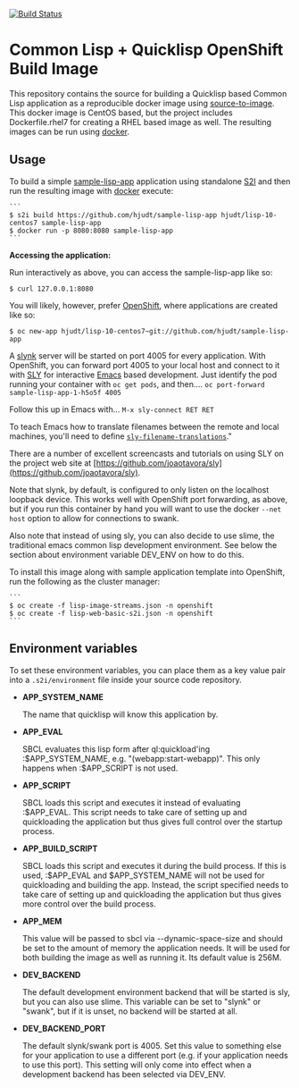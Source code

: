 [![Build Status](https://travis-ci.org/hjudt/s2i-lisp.svg?branch=master)](https://travis-ci.org/hjudt/s2i-lisp)

Common Lisp + Quicklisp OpenShift Build Image
==============================================

This repository contains the source for building a Quicklisp based Common Lisp application as a reproducible docker image using [source-to-image](https://github.com/openshift/source-to-image). This docker image is CentOS based, but the project includes Dockerfile.rhel7 for creating a RHEL based image as well.  The resulting images can be run using [docker](http://docker.io).


Usage
---------------------
To build a simple [sample-lisp-app](https://github.com/hjudt/sample-lisp-app) application using standalone [S2I](https://github.com/openshift/source-to-image) and then run the resulting image with [docker](http://docker.io) execute:

    ```
    $ s2i build https://github.com/hjudt/sample-lisp-app hjudt/lisp-10-centos7 sample-lisp-app
    $ docker run -p 8080:8080 sample-lisp-app
    ```

**Accessing the application:**

Run interactively as above, you can access the sample-lisp-app like so:
```
$ curl 127.0.0.1:8080
```

You will likely, however, prefer [OpenShift](https://www.openshift.com), where applications are created like so:
```
$ oc new-app hjudt/lisp-10-centos7~git://github.com/hjudt/sample-lisp-app
```

A [slynk](https://github.com/joaotavora/sly) server will be started on port 4005 for every application.  With OpenShift, you can forward port 4005 to your local host and connect to it with [SLY](https://github.com/joaotavora/sly) for interactive [Emacs](https://www.gnu.org/software/emacs/) based development.  Just identify the pod running your container with `oc get pods`, and then....
```oc port-forward sample-lisp-app-1-h5o5f 4005```

Follow this up in Emacs with...
```M-x sly-connect RET RET```

To teach Emacs how to translate filenames between the remote and local machines, you'll need to define [```sly-filename-translations```](http://joaotavora.github.io/sly/#Setting-up-pathname-translations)."

There are a number of excellent screencasts and tutorials on using SLY on the project web site at [https://github.com/joaotavora/sly](https://github.com/joaotavora/sly).

Note that slynk, by default, is configured to only listen on the
localhost loopback device.  This works well with OpenShift port
forwarding, as above, but if you run this container by hand you will
want to use the docker `--net host` option to allow for connections to
swank.

Also note that instead of using sly, you can also decide to use
slime, the traditional emacs common lisp development environment.
See below the section about environment variable DEV_ENV on how
to do this.

To install this image along with sample application template into OpenShift, run the following as the cluster manager:

    ```
    $ oc create -f lisp-image-streams.json -n openshift
    $ oc create -f lisp-web-basic-s2i.json -n openshift
    ```

Environment variables
---------------------

To set these environment variables, you can place them as a key value pair into a `.s2i/environment`
file inside your source code repository.

* **APP_SYSTEM_NAME**

    The name that quicklisp will know this application by.

* **APP_EVAL**

    SBCL evaluates this lisp form after ql:quickload'ing
    :$APP_SYSTEM_NAME, e.g. "(webapp:start-webapp)". This only happens
    when :$APP_SCRIPT is not used.

* **APP_SCRIPT**

    SBCL loads this script and executes it instead of evaluating
    :$APP_EVAL. This script needs to take care of setting up and
    quickloading the application but thus gives full control over the
    startup process.

* **APP_BUILD_SCRIPT**

    SBCL loads this script and executes it during the build process.
    If this is used, :$APP_EVAL and $APP_SYSTEM_NAME will not be used
    for quickloading and building the app. Instead, the script
    specified needs to take care of setting up and quickloading the
    application but thus gives more control over the build process.

* **APP_MEM**

    This value will be passed to sbcl via --dynamic-space-size and
    should be set to the amount of memory the application needs. It
    will be used for both building the image as well as running it.
    Its default value is 256M.

* **DEV_BACKEND**

    The default development environment backend that will be started
    is sly, but you can also use slime. This variable can be set to
    "slynk" or "swank", but if it is unset, no backend will be started
    at all.

* **DEV_BACKEND_PORT**

    The default slynk/swank port is 4005. Set this value to something
    else for your application to use a different port (e.g. if your
    application needs to use this port). This setting will only come
    into effect when a development backend has been selected via
    DEV_ENV.
